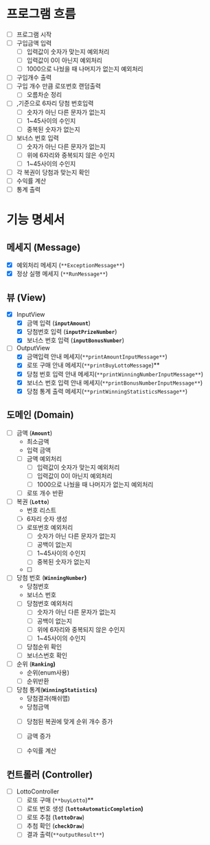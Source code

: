 # **프로그램 흐름**

- [ ]  프로그램 시작
- [ ]  구입금액 입력
    - [ ]  입력값이 숫자가 맞는지 예외처리
    - [ ]  입력값이 0이 아닌지 예외처리
    - [ ]  1000으로 나눴을 때 나머지가 없는지 예외처리
- [ ]  구입개수 출력
- [ ]  구입 개수 만큼 로또번호 랜덤출력
    - [ ]  오름차순 정리
- [ ]  ,기준으로 6자리 당첨 번호입력
    - [ ]  숫자가 아닌 다른 문자가 없는지
    - [ ]  1~45사이의 수인지
    - [ ]  중복된 숫자가 없는지
- [ ]  보너스 번호 입력
    - [ ]  숫자가 아닌 다른 문자가 없는지
    - [ ]  위에 6자리와 중복되지 않은 수인지
    - [ ]  1~45사이의 수인지
- [ ]  각 복권이 당첨과 맞는지 확인
- [ ]  수익률 계산
- [ ]  통계 출력

# **기능 명세서**

## 메세지 **(Message)**

- [x]  예외처리 메세지 (`**ExceptionMessage**`)
- [x]  정상 실행 메세지 (`**RunMessage**`)

## **뷰 (View)**

- [x]  InputView
    - [x]  금액 입력 (**`inputAmount`**)
    - [x]  당첨번호 입력 (**`inputPrizeNumber`**)
    - [x]  보너스 번호 입력 (**`inputBonusNumber`**)
- [ ]  OutputView
    - [x]  금액입력 안내 메세지(`**printAmountInputMessage**`)
    - [x]  로또 구매 안내 메세지(`**printBuyLottoMessage`)**
    - [x]  당첨 번호 입력 안내 메세지(`**printWinningNumberInputMessage**`)
    - [x]  보너스 번호 입력 안내 메세지(`**printBonusNumberInputMessage**`)
    - [x]  당첨 통계 출력 메세지(`**printWinningStatisticsMessage**`)

## **도메인 (Domain)**

- [ ]  금액 (**`Amount`**)
    - 최소금액
    - 입력 금액
    - [ ]  금액 예외처리
        - [ ]  입력값이 숫자가 맞는지 예외처리
        - [ ]  입력값이 0이 아닌지 예외처리
        - [ ]  1000으로 나눴을 때 나머지가 없는지 예외처리
    - [ ]  로또 개수 반환
- [ ]  복권 (**`Lotto`**)
    - 번호 리스트
    - [ ]  6자리 숫자 생성
    - [ ]  로또번호 예외처리
        - [ ]  숫자가 아닌 다른 문자가 없는지
        - [ ]  공백이 없는지
        - [ ]  1~45사이의 수인지
        - [ ]  중복된 숫자가 없는지
    - [ ] 
- [ ]  당첨 번호 (**`WinningNumber`)**
    - 당첨번호
    - 보너스 번호
    - [ ]  당첨번호 예외처리
        - [ ]  숫자가 아닌 다른 문자가 없는지
        - [ ]  공백이 없는지
        - [ ]  위에 6자리와 중복되지 않은 수인지
        - [ ]  1~45사이의 수인지
    - [ ]  당첨순위 확인
    - [ ]  보너스번호 확인
- [ ]  순위 (**`Ranking`)**
    - 순위(enum사용)
    - [ ]  순위반환
- [ ]  당첨 통계(**`WinningStatistics`)**
    - 당첨결과(해쉬맵)
    - 당첨금액
    - [ ]  당첨된 복권에 맞게 순위 개수 증가
    - [ ]  금액 증가
    - [ ]  수익률 계산


## **컨트롤러 (Controller)**

- [ ]  LottoController
    - [ ]  로또 구매 (`**buyLotto`)**
    - [ ]  로또 번호 생성 (**`lottoAutomaticCompletion`)**
    - [ ]  로또 추첨 (**`lottoDraw`**)
    - [ ]  추첨 확인 (**`checkDraw`**)
    - [ ]  결과 출력(`**outputResult**`)